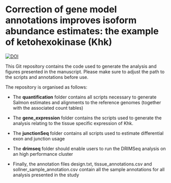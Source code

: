 # Correction of gene model annotations improves isoform abundance estimates: the example of ketohexokinase (Khk)

[![DOI](https://zenodo.org/badge/159229285.svg)](https://zenodo.org/badge/latestdoi/159229285)

This Git repository contains the code used to generate the analysis and figures presented 
in the manuscript. Please make sure to adjust the path to the scripts and annotations before use.

The repository is organised as follows:

  * The **quantification** folder contains all scripts necessary to generate Salmon estimates and alignments
to the reference genomes (together with the associated count tables)

  * The **gene_expression** folder contains the scripts used to generate the analysis relating to the tissue
specific expression of Khk.

  * The **junctionSeq** folder contains all scripts used to estimate differential exon and junction usage

  * The **drimseq** folder should enable users to run the DRIMSeq analysis on an high performance cluster

  * Finally, the annotation files design.txt, tissue_annotations.csv and sollner_sample_annotation.csv
contain all the sample annotations for all analysis presented in the study
